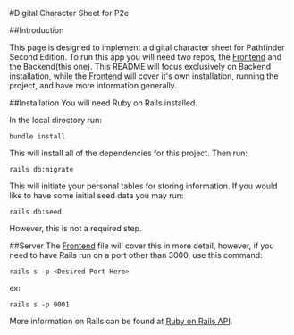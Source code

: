 #Digital Character Sheet for P2e

##Introduction

This page is designed to implement a digital character sheet for Pathfinder Second Edition. To run this app you will need two repos, the [Frontend](https://github.com/Zietieflr/project-week-frontend-Mod4) and the Backend(this one). This README will focus exclusively on Backend installation, while the [Frontend](https://github.com/Zietieflr/project-week-frontend-Mod4) will cover it's own installation, running the project, and have more information generally. 

##Installation
You will need Ruby on Rails installed. 

In the local directory run: 
```
bundle install
```
This will install all of the dependencies for this project. Then run: 
```
rails db:migrate
```
This will initiate your personal tables for storing information. If you would like to have some initial seed data you may run:
```
rails db:seed
```
However, this is not a required step. 

##Server
The [Frontend](https://github.com/Zietieflr/project-week-frontend-Mod4) file will cover this in more detail, however, if you need to have Rails run on a port other than 3000, use this command:
```
rails s -p <Desired Port Here>
```
ex:
```
rails s -p 9001
```

More information on Rails can be found at [Ruby on Rails API](https://api.rubyonrails.org/).
